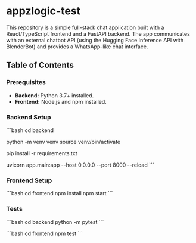 # appzlogic-test

This repository is a simple full-stack chat application built with a React/TypeScript frontend and a FastAPI backend. The app communicates with an external chatbot API (using the Hugging Face Inference API with BlenderBot) and provides a WhatsApp-like chat interface.

## Table of Contents

### Prerequisites

- **Backend:** Python 3.7+ installed.
- **Frontend:** Node.js and npm installed.

### Backend Setup

\`\`\`bash
cd backend

python -m venv venv
source venv/bin/activate

pip install -r requirements.txt

uvicorn app.main:app --host 0.0.0.0 --port 8000 --reload
\`\`\`

### Frontend Setup

\`\`\`bash
cd frontend
npm install
npm start
\`\`\`



### Tests

\`\`\`bash
cd backend
python -m pytest
\`\`\`

\`\`\`bash
cd frontend
npm test
\`\`\`